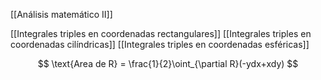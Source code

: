 [[Análisis matemático II]]

[[Integrales triples en coordenadas rectangulares]]
[[Integrales triples en coordenadas cilíndricas]]
[[Integrales triples en coordenadas esféricas]]

 $$
	    \text{Area de R} = \frac{1}{2}\oint_{\partial R}(-ydx+xdy)
	    $$